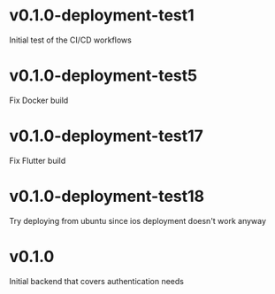# v0.1.0-deployment-test1
Initial test of the CI/CD workflows

# v0.1.0-deployment-test5
Fix Docker build

# v0.1.0-deployment-test17
Fix Flutter build

# v0.1.0-deployment-test18
Try deploying from ubuntu since ios
deployment doesn't work anyway

# v0.1.0
Initial backend that covers authentication needs
